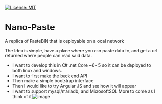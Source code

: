 [![License: MIT](https://img.shields.io/badge/License-MIT-yellow.svg)](https://opensource.org/licenses/MIT)
# Nano-Paste
A replica of PasteBIN that is deployable on a local network

The Idea is simple, have a place where you can paste data to, and get a url returned where people can read said data.

* I want to develop this in C# .net Core ~6~ 5 so it can be deployed to both linux and windows.
* I want to first make the back end API
* Then make a simple bootstrap interface
* Then I would like to try Angular JS and see how it will appear
* I want to support mysql/mariadb, and MicrosoftSQL
More to come as I think of it
![image](https://user-images.githubusercontent.com/23159784/119759308-a7271080-be6d-11eb-9242-ad2645d375e0.png)

